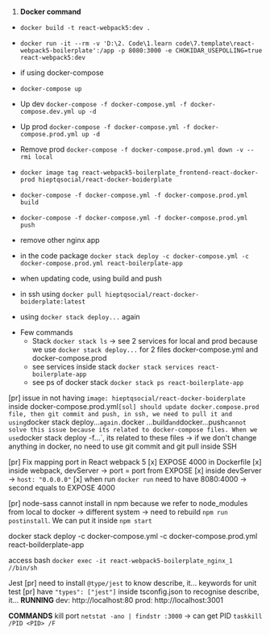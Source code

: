  
1. **Docker command**
 - `docker build -t react-webpack5:dev .`
 
 - `docker run -it --rm -v 'D:\2. Code\1.learn code\7.template\react-webpack5-boilerplate':/app -p 8080:3000 -e CHOKIDAR_USEPOLLING=true react-webpack5:dev`

 - if using docker-compose
  - `docker-compose up`
  - Up dev `docker-compose -f docker-compose.yml -f docker-compose.dev.yml up -d`
  - Up prod `docker-compose -f docker-compose.yml -f docker-compose.prod.yml up -d`
  - Remove prod `docker-compose -f docker-compose.prod.yml down -v --rmi local` 
  - `docker image tag react-webpack5-boilerplate_frontend-react-docker-prod hieptqsocial/react-docker-boiderplate`
  - `docker-compose -f docker-compose.yml -f docker-compose.prod.yml build`
  - `docker-compose -f docker-compose.yml -f docker-compose.prod.yml push`
  - remove other nginx app
  - in the code package `docker stack deploy -c docker-compose.yml -c docker-compose.prod.yml react-boilerplate-app`
  - when updating code, using build and push
  - in ssh using `docker pull hieptqsocial/react-docker-boiderplate:latest`
  - using `docker stack deploy...` again
  * Few commands 
    - Stack `docker stack ls` -> see 2 services for local and prod because we use `docker stack deploy...` for 2 files docker-compose.yml and docker-compose.prod
    - see services inside stack `docker stack services react-boilerplate-app`
    - see ps of docker stack `docker stack ps react-boilerplate-app`


[pr] issue in not having `image: hieptqsocial/react-docker-boiderplate` inside docker-compose.prod.yml`
  [sol] should update docker.compose.prod file, then git commit and push, in ssh, we need to pull it and using `docker stack deploy...` again. `docker ...build` and `docker...push` cannot solve this issue because its related to docker-compose files. When we use `docker stack deploy -f...`, its related to these files
  -> if we don't change anything in docker, no need to use git commit and git pull inside SSH


[pr] Fix mapping port in React webpack 5
  [x] EXPOSE 4000 in Dockerfile
  [x] inside webpack, devServer -> port = port from EXPOSE
  [x] inside devServer -> `host: "0.0.0.0"`
  [x] when run `docker run` need to have 8080:4000 -> second equals to EXPOSE 4000

[pr] node-sass cannot install in npm 
  because we refer to node_modules from local to docker -> different system -> need to rebuild
  `npm run postinstall`. We can put it inside `npm start`


docker stack deploy -c docker-compose.yml -c docker-compose.prod.yml react-boilderplate-app

access bash
  `docker exec -it react-webpack5-boilerplate_nginx_1 //bin/sh`

Jest
  [pr] need to install `@type/jest` to know describe, it... keywords for unit test
  [pr] have `"types": ["jest"]` inside tsconfig.json to recognise describe, it...
**RUNNING**
dev: http://localhost:80
prod: http://localhost:3001

**COMMANDS**
kill port
  `netstat -ano | findstr :3000` -> can get PID
  `taskkill /PID <PID> /F`

